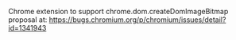 Chrome extension to support chrome.dom.createDomImageBitmap proposal at:
https://bugs.chromium.org/p/chromium/issues/detail?id=1341943
